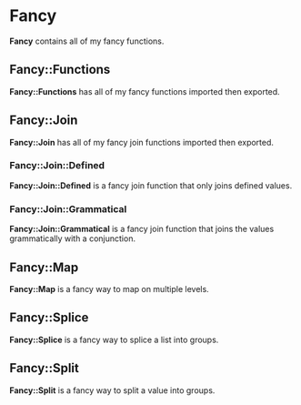 <h1>Fancy</h1>

**Fancy** contains all of my fancy functions.

<h2>Fancy::Functions</h2>

**Fancy::Functions** has all of my fancy functions imported then exported.

<h2>Fancy::Join</h2>

**Fancy::Join** has all of my fancy join functions imported then exported.

<h3>Fancy::Join::Defined</h3>

**Fancy::Join::Defined** is a fancy join function that only joins defined values.

<h3>Fancy::Join::Grammatical</h3>

**Fancy::Join::Grammatical** is a fancy join function that joins the values grammatically with a conjunction.

<h2>Fancy::Map</h2>

**Fancy::Map** is a fancy way to map on multiple levels.

<h2>Fancy::Splice</h2>

**Fancy::Splice** is a fancy way to splice a list into groups.

<h2>Fancy::Split</h2>

**Fancy::Split** is a fancy way to split a value into groups.
